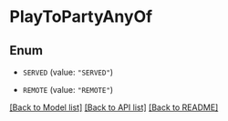 # PlayToPartyAnyOf

## Enum


* `SERVED` (value: `"SERVED"`)

* `REMOTE` (value: `"REMOTE"`)


[[Back to Model list]](../README.md#documentation-for-models) [[Back to API list]](../README.md#documentation-for-api-endpoints) [[Back to README]](../README.md)


